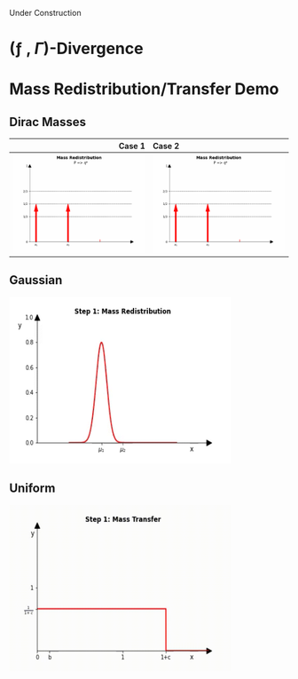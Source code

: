 Under Construction
# (ƒ , $\Gamma$)-Divergence

# Mass Redistribution/Transfer Demo
## Dirac Masses

Case 1                        |  Case 2            
-----------------------------:|:----------------------------
![Alt-txt](gif/dirac/dirac_case1.gif)|![Alt-txt](gif/dirac/dirac_case1.gif)


## Gaussian
<img src="gif/Gaussian.gif" width="400" height="300"/>

## Uniform
<img src="gif/Uniform.gif" width="400" height="300"/>
